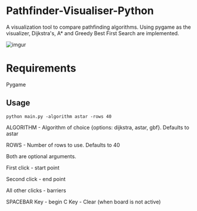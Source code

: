 # Pathfinder-Visualiser-Python
A visualization tool to compare pathfinding algorithms. Using pygame as the visualizer, Dijkstra's, A* and Greedy Best First Search are implemented.

![imgur](https://i.imgur.com/KZclLdo.gif)

# Requirements
Pygame

## Usage
```
python main.py -algorithm astar -rows 40
```
ALGORITHM - Algorithm of choice {options: dijkstra, astar, gbf}. Defaults to astar

ROWS - Number of rows to use. Defaults to 40

Both are optional arguments. <br/>

First click - start point

Second click - end point

All other clicks - barriers <br/>

SPACEBAR Key - begin
C Key - Clear (when board is not active)
